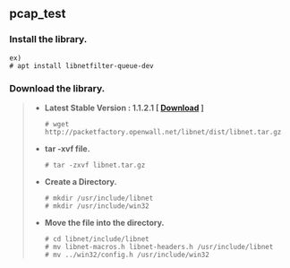 **pcap_test**
-------------

### Install the library.

```
ex)
# apt install libnetfilter-queue-dev
```


### Download the library.

> - **Latest Stable Version : 1.1.2.1 [ [Download](http://packetfactory.openwall.net/libnet/dist/libnet.tar.gz) ]**
>
> 		# wget http://packetfactory.openwall.net/libnet/dist/libnet.tar.gz
> - **tar -xvf file.**
>
> 		# tar -zxvf libnet.tar.gz
> - **Create a Directory.**
>
> 		# mkdir /usr/include/libnet
> 		# mkdir /usr/include/win32
> - **Move the file into the directory.**
>
> 		# cd libnet/include/libnet
> 		# mv libnet-macros.h libnet-headers.h /usr/include/libnet
> 		# mv ../win32/config.h /usr/include/win32
